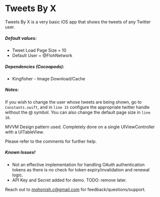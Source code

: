 # Tweets By X

Tweets By X is a very basic iOS app that shows the tweets of any Twitter user.

##### Default values:
 - Tweet Load Page Size = 10
 - Default User = @FlohNetwork

##### Dependencies (Cocoapods):
 - Kingfisher - Image Download/Cache

##### Notes:

If you wish to change the user whose tweets are being shown, go to `Constants.swift`, and in `line 15` configure the appropriate twitter handle without the @ symbol. You can also change the default page size in `line 16`.

MVVM Design pattern used. Completely done on a single UIViewController with a UITableView.

Please refer to the comments for further help.

##### Known Issues!

  - Not an effective implementation for handling OAuth authentication tokens as there is no check for token expiry/invalidation and renewal logic.
  - API Key and Secret added for demo. TODO: remove later.

Reach out to mohonish.c@gmail.com for feedback/questions/support.
